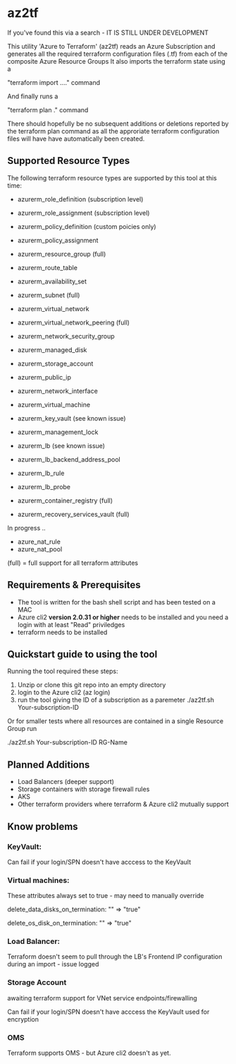 # az2tf

If you've found this via a search - IT IS STILL UNDER DEVELOPMENT

This utility 'Azure to Terraform' (az2tf) 
reads an Azure Subscription and generates all the required terraform configuration files (.tf) from each of the composite Azure Resource Groups
It also imports the terraform state using a

"terraform import ...." command

And finally runs a 

"terraform plan ."  command 

There should hopefully be no subsequent additions or deletions reported by the terraform plan command as all the approriate terraform configuration files will have have automatically been created.

## Supported Resource Types

The following terraform resource types are supported by this tool at this time:

* azurerm_role_definition (subscription level)
* azurerm_role_assignment (subscription level)
* azurerm_policy_definition (custom poicies only)
* azurerm_policy_assignment

* azurerm_resource_group (full)
* azurerm_route_table
* azurerm_availability_set
* azurerm_subnet (full)
* azurerm_virtual_network
* azurerm_virtual_network_peering (full)
* azurerm_network_security_group
* azurerm_managed_disk
* azurerm_storage_account 
* azurerm_public_ip
* azurerm_network_interface
* azurerm_virtual_machine
* azurerm_key_vault (see known issue)
* azurerm_management_lock
* azurerm_lb (see known issue)
* azurerm_lb_backend_address_pool
* azurerm_lb_rule
* azurerm_lb_probe
* azurerm_container_registry (full)
* azurerm_recovery_services_vault (full)

In progress ..

* azure_nat_rule
* azure_nat_pool

(full) = full support for all terraform attributes

## Requirements & Prerequisites
+ The tool is written for the bash shell script and has been tested on a MAC
+ Azure cli2 **version 2.0.31 or higher** needs to be installed and you need a login with at least "Read" priviledges
+ terraform needs to be installed


## Quickstart guide to using the tool

Running the tool required these steps:
1. Unzip or clone this git repo into an empty directory
1. login to the Azure cli2  (az login)
1. run the tool giving the ID of a subscription as a paremeter  ./az2tf.sh  Your-subscription-ID 

Or for smaller tests where all resources are contained in a single Resource Group run 

./az2tf.sh Your-subscription-ID  RG-Name


## Planned Additions

+ Load Balancers (deeper support)
+ Storage containers with storage firewall rules
+ AKS
+ Other terraform providers where terraform & Azure cli2 mutually support

## Know problems

### KeyVault:

Can fail if your login/SPN doesn't have acccess to the KeyVault

### Virtual machines:
These attributes always set to true - may need to manually override

delete_data_disks_on_termination:           "" => "true"

delete_os_disk_on_termination:              "" => "true"

### Load Balancer:

Terraform doesn't seem to pull through the LB's Frontend IP configuration during an import - issue logged

### Storage Account

awaiting terraform support for VNet service endpoints/firewalling

Can fail if your login/SPN doesn't have acccess the KeyVault used for encryption

### OMS

Terraform supports OMS - but Azure cli2 doesn't as yet.

